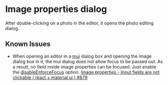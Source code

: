# Image properties dialog

After double-clicking on a photo in the editor, it opens the photo editing dialog.

## Known Issues

-   When opening an editor in a [mui](https://mui.com/material-ui/api/modal) dialog box and opening the image dialog box in it,
    the mui dialog does not allow focus to be passed out. As a result, no field inside image properties can be focused.
    Just enable the [disableEnforceFocus](https://mui.com/material-ui/api/modal/#props) option.
    [Image properties - Input fields are not clickable ( react + material ui ) #879](https://github.com/xdan/jodit/issues/879)
